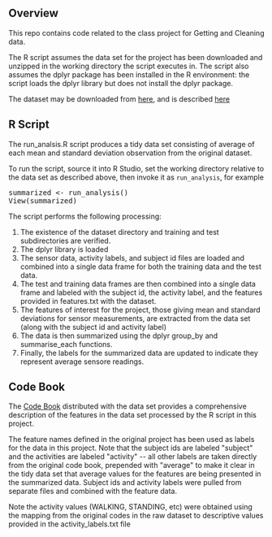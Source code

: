 ## Overview

This repo contains code related to the class project for Getting and
Cleaning data.

The R script assumes the data set for the project has been downloaded and
unzipped in the working directory the script executes in. The script
also assumes the dplyr package has been installed in the R environment: the script loads the dplyr library but does not install the dplyr
package.

The dataset may be downloaded from [here](https://d396qusza40orc.cloudfront.net/getdata%2Fprojectfiles%2FUCI%20HAR%20Dataset.zip), and is described
[here](http://archive.ics.uci.edu/ml/datasets/Human+Activity+Recognition+Using+Smartphones)

## R Script

The run_analsis.R script produces a tidy data set consisting of average of each
mean and standard deviation observation from the original dataset.

To run the script, source it into R Studio, set the working directory relative to the data set as described above, then invoke it as `run_analysis`, for example

<pre>
summarized <- run_analysis()
View(summarized)
</pre>

The script performs the following processing:

1. The existence of the dataset directory and training and test
subdirectories are verified.
2. The dplyr library is loaded
3. The sensor data, activity labels, and subject id files are loaded
and combined into a single data frame for both the training data and the test data.
4. The test and training data frames are then combined into a single
data frame and labeled with the subject id, the activity
label, and the features provided in features.txt with the dataset.
5. The features of interest for the project, those giving mean and
standard deviations for sensor measurements, are extracted from the data set (along with the subject id and activity label)
6. The data is then summarized using the dplyr group_by and
summarise_each functions.
7. Finally, the labels for the summarized data are updated to
indicate they represent average sensore readings.

## Code Book

The <a href="features_info.txt">Code Book</a> distributed with the
data set provides a comprehensive description of the features in the
data set processed by the R script in this project.

The feature names defined in the original project has been used as labels for the data in this project. Note that the subject ids are labeled
"subject" and the activities are labeled "activity" -- all other
labels are taken directly from the original code book, prepended
with "average" to make it clear in the tidy data set that average
values for the features are being presented in the summarized data.
Subject ids and activity labels were pulled from separate files and
combined with the feature data.

Note the activity values (WALKING, STANDING, etc) were obtained
using the mapping from the original codes in the raw dataset to
descriptive values provided in the activity_labels.txt file

